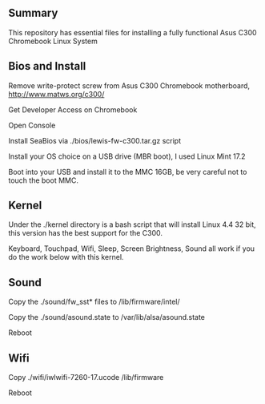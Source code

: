 ## Summary
This repository has essential files for installing a fully functional Asus C300 Chromebook Linux System

## Bios and Install
Remove write-protect screw from Asus C300 Chromebook motherboard, http://www.matws.org/c300/

Get Developer Access on Chromebook

Open Console

Install SeaBios via ./bios/lewis-fw-c300.tar.gz script

Install your OS choice on a USB drive (MBR boot), I used Linux Mint 17.2

Boot into your USB and install it to the MMC 16GB, be very careful not to touch the boot MMC.

## Kernel
Under the ./kernel directory is a bash script that will install Linux 4.4 32 bit, this version has the best support for the C300.

Keyboard, Touchpad, Wifi, Sleep, Screen Brightness, Sound all work if you do the work below with this kernel.

## Sound
Copy the ./sound/fw_sst* files to /lib/firmware/intel/

Copy the ./sound/asound.state to /var/lib/alsa/asound.state

Reboot

## Wifi
Copy ./wifi/iwlwifi-7260-17.ucode /lib/firmware

Reboot

 
